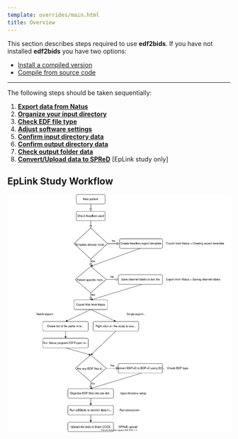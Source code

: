 ```yaml
---
template: overrides/main.html
title: Overview
---
```


This section describes steps required to use **edf2bids**. If you have not installed **edf2bids** you have two options:

  * [Install a compiled version](../installation.html#obtain-pre-compiled-versions)
  * [Compile from source code](../installation.html#compile-from-source)

---

The following steps should be taken sequentially:

1. [**Export data from Natus**](03_natus_export.html)
2. [**Organize your input directory**](04_input_dir_setup.html#input-directory-setup)
3. [**Check EDF file type**](05_check_edf_type.html)
4. [**Adjust software settings**](06_edf2bids_settings.html#adjusting-metadata-settings)
5. [**Confirm input directory data**](07_run_conversion.html#input-directory-selection)
6. [**Confirm output directory data**](07_run_conversion.html#output-directory-selection)
7. [**Check output folder data**](08_output_structure.html#bids-output-folder-structure)
8. [**Convert/Upload data to SPReD**](09_spred_upload.html#convert-bids-to-spred-format) \[EpLink study only\]

## EpLink Study Workflow

<center><img src="../img/workflow.svg" alt="drawing"/></center>

<br>
<br>
<br>